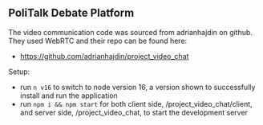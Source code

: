 ## PoliTalk Debate Platform

The video communication code was sourced from adrianhajdin on github. They used WebRTC and their repo can be found here:
- https://github.com/adrianhajdin/project_video_chat

Setup:
- run ```n v16``` to switch to node version 16, a version shown to successfully install and run the application
- run ```npm i && npm start``` for both client side, /project_video_chat/client, and server side, /project_video_chat, to start the development server
